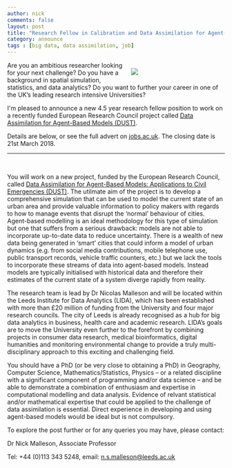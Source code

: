 ```yaml
---
author: nick
comments: false
layout: post
title: "Research Fellow in Calibration and Data Assimilation for Agent-Based Models"
category: announce
tags : [big data, data assimilation, job]
---
```


<figure style="float:right; height:auto%; width:40%;padding:5px; margin: 10px 10px 10px 10px;" >
	<img src="https://erc.europa.eu/sites/default/files/content/pages/images/DUST_illustration_copyright-Shutterstock.jpg"/>
</figure>


Are you an ambitious researcher looking for your next challenge? Do you have a background in spatial simulation, statistics, and data analytics? Do you want to further your career in one of the UK’s leading research intensive Universities?

I'm pleased to announce a new 4.5 year research fellow position to work on a recently funded European Research Council project called [Data Assimilation for Agent-Based Models (DUST)](https://dust.leeds.ac.uk/). 

Details are below, or see the full advert on [jobs.ac.uk](https://www.jobs.ac.uk/job/BHY434/research-fellow-in-calibration-and-data-assimilation-for-agent-based-models/). The closing date is 21st March 2018.

<hr/> 

<br/>

You will work on a new project, funded by the European Research Council, called [Data Assimilation for Agent-Based Models: Applications to Civil Emergencies (DUST)](https://dust.leeds.ac.uk/). The utilmate aim of the project is to develop a comprehensive simulation that can be used to model the current state of an urban area and provide valuable information to policy makers with regards to how to manage events that disrupt the ‘normal’ behaviour of cities. Agent-based modelling is an ideal methodology for this type of simulation but one that suffers from a serious drawback: models are not able to incorporate up-to-date data to reduce uncertainty. There is a wealth of new data being generated in ‘smart’ cities that could inform a model of urban dynamics (e.g. from social media contributions, mobile telephone use, public transport records, vehicle traffic counters, etc.) but we lack the tools to incorporate these streams of data into agent-based models. Instead models are typically initialised with historical data and therefore their estimates of the current state of a system diverge rapidly from reality.

The research team is lead by Dr Nicolas Malleson and will be located within the Leeds Institute for Data Analytics (LIDA), which has been established with more than £20 million of funding from the University and four major research councils. The city of Leeds is already recognised as a hub for big data analytics in business, health care and academic research. LIDA’s goals are to move the University even further to the forefront by combining projects in consumer data research, medical bioinformatics, digital humanities and monitoring environmental change to provide a truly multi-disciplinary approach to this exciting and challenging field.

You should have a PhD (or be very close to obtaining a PhD) in Geography, Computer Science, Mathematics/Statistics, Physics – or a related discipline with a significant component of programming and/or data science – and be able to demonstrate a combination of enthusiasm and expertise in computational modelling and data analysis. Evidence of relvant statistical and/or mathematical expertise that could be applied to the challenge of data assimilation is essential. Direct experience in developing and using agent-based models would be ideal but is not compulsory. 

To explore the post further or for any queries you may have, please contact:

Dr Nick Malleson, Associate Professor

Tel: +44 (0)113 343 5248, email: n.s.malleson@leeds.ac.uk	